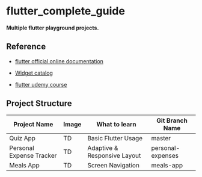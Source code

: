 # flutter_complete_guide

**Multiple flutter playground projects.**
<br/>

## Reference

* [flutter official online documentation](https://flutter.dev/docs)

* [Widget catalog](https://flutter.dev/docs/development/ui/widgets)

* [flutter udemy course](https://www.udemy.com/course/learn-flutter-dart-to-build-ios-android-apps/)


## Project Structure

|  Project Name  |  Image  |  What to learn  |  Git Branch Name  |
| ---- | ---- | ---- | ---- |
|  Quiz App  |  TD  |  Basic Flutter Usage  |  master  |
|  Personal Expense Tracker  |  TD  |  Adaptive & Responsive Layout  |  personal-expenses  |
|  Meals App  |  TD  |  Screen Navigation  |  meals-app  |

